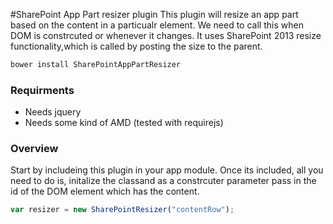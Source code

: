 #SharePoint App Part resizer plugin
This plugin will resize an app part based on the content in a particualr element. We need to call this when DOM is constrcuted or whenever it changes. It uses SharePoint 2013 resize functionality,which is called by posting the size to the parent.
```javascript
bower install SharePointAppPartResizer
```

### Requirments
+ Needs jquery
+ Needs some kind of AMD (tested with requirejs)

### Overview
Start by includeing this plugin in your app module. Once its included, all you need to do is, initalize the classand as a constrcuter parameter pass in the id of the DOM element which has the content.
```javascript
var resizer = new SharePointResizer("contentRow");
```
